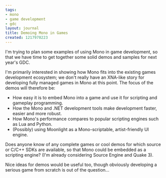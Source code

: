 ```yaml
---
tags:
- mono
- game development
- gdc
layout: journal
title: Demoing Mono in Games
created: 1217970223
---
```

I'm trying to plan some examples of using Mono in game development, so that we have time to get together some solid demos and samples for next year's GDC.

I'm primarily interested in showing how Mono fits into the existing games development ecosystem; we don't really have an XNA-like story for developing fully managed games in Mono at this point. The focus of the demos will therefore be:
<ul>
<li>How easy it is to embed Mono into a game and use it for scripting and gameplay programming.</li>
<li>How the Mono and .NET development tools make development faster, easier and more robust.</li>
<li>How Mono's performance compares to popular scripting engines such as Lua and Python.</li>
<li>(Possibly) using Moonlight as a Mono-scriptable, artist-friendly UI engine.</li>
</ul>

Does anyone know of any complete games or cool demos for which source or C/C++ SDKs are available, so that Mono could be embedded as a scripting engine? (I'm already considering Source Engine and Quake 3).

Nice ideas for demos would be useful too, though obviously developing a serious game from scratch is out of the question...
<!--break-->
